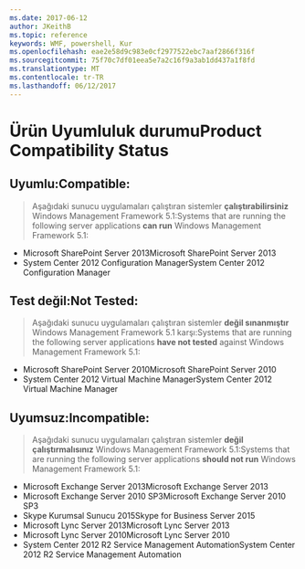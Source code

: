 ```yaml
---
ms.date: 2017-06-12
author: JKeithB
ms.topic: reference
keywords: WMF, powershell, Kur
ms.openlocfilehash: eae2e58d9c983e0cf2977522ebc7aaf2866f316f
ms.sourcegitcommit: 75f70c7df01eea5e7a2c16f9a3ab1dd437a1f8fd
ms.translationtype: MT
ms.contentlocale: tr-TR
ms.lasthandoff: 06/12/2017
---
```

# <a name="product-compatibility-status"></a><span data-ttu-id="05927-102">Ürün Uyumluluk durumu</span><span class="sxs-lookup"><span data-stu-id="05927-102">Product Compatibility Status</span></span>

## <a name="compatible"></a><span data-ttu-id="05927-103">Uyumlu:</span><span class="sxs-lookup"><span data-stu-id="05927-103">Compatible:</span></span>
> <span data-ttu-id="05927-104">Aşağıdaki sunucu uygulamaları çalıştıran sistemler **çalıştırabilirsiniz** Windows Management Framework 5.1:</span><span class="sxs-lookup"><span data-stu-id="05927-104">Systems that are running the following server applications **can run** Windows Management Framework 5.1:</span></span>

- <span data-ttu-id="05927-105">Microsoft SharePoint Server 2013</span><span class="sxs-lookup"><span data-stu-id="05927-105">Microsoft SharePoint Server 2013</span></span>
- <span data-ttu-id="05927-106">System Center 2012 Configuration Manager</span><span class="sxs-lookup"><span data-stu-id="05927-106">System Center 2012 Configuration Manager</span></span>

## <a name="not-tested"></a><span data-ttu-id="05927-107">Test değil:</span><span class="sxs-lookup"><span data-stu-id="05927-107">Not Tested:</span></span>
> <span data-ttu-id="05927-108">Aşağıdaki sunucu uygulamaları çalıştıran sistemler **değil sınanmıştır** Windows Management Framework 5.1 karşı:</span><span class="sxs-lookup"><span data-stu-id="05927-108">Systems that are running the following server applications **have not tested** against Windows Management Framework 5.1:</span></span>

- <span data-ttu-id="05927-109">Microsoft SharePoint Server 2010</span><span class="sxs-lookup"><span data-stu-id="05927-109">Microsoft SharePoint Server 2010</span></span>
- <span data-ttu-id="05927-110">System Center 2012 Virtual Machine Manager</span><span class="sxs-lookup"><span data-stu-id="05927-110">System Center 2012 Virtual Machine Manager</span></span>

## <a name="incompatible"></a><span data-ttu-id="05927-111">Uyumsuz:</span><span class="sxs-lookup"><span data-stu-id="05927-111">Incompatible:</span></span>
> <span data-ttu-id="05927-112">Aşağıdaki sunucu uygulamaları çalıştıran sistemler **değil çalıştırmalısınız** Windows Management Framework 5.1:</span><span class="sxs-lookup"><span data-stu-id="05927-112">Systems that are running the following server applications **should not run** Windows Management Framework 5.1:</span></span>

- <span data-ttu-id="05927-113">Microsoft Exchange Server 2013</span><span class="sxs-lookup"><span data-stu-id="05927-113">Microsoft Exchange Server 2013</span></span>
- <span data-ttu-id="05927-114">Microsoft Exchange Server 2010 SP3</span><span class="sxs-lookup"><span data-stu-id="05927-114">Microsoft Exchange Server 2010 SP3</span></span>
- <span data-ttu-id="05927-115">Skype Kurumsal Sunucu 2015</span><span class="sxs-lookup"><span data-stu-id="05927-115">Skype for Business Server 2015</span></span>
- <span data-ttu-id="05927-116">Microsoft Lync Server 2013</span><span class="sxs-lookup"><span data-stu-id="05927-116">Microsoft Lync Server 2013</span></span>
- <span data-ttu-id="05927-117">Microsoft Lync Server 2010</span><span class="sxs-lookup"><span data-stu-id="05927-117">Microsoft Lync Server 2010</span></span>
- <span data-ttu-id="05927-118">System Center 2012 R2 Service Management Automation</span><span class="sxs-lookup"><span data-stu-id="05927-118">System Center 2012 R2 Service Management Automation</span></span>

